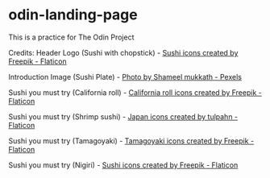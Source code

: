 # odin-landing-page
This is a practice for The Odin Project

Credits:
Header Logo (Sushi with chopstick) - <a href="https://www.flaticon.com/free-icons/sushi" title="sushi icons">Sushi icons created by Freepik - Flaticon</a>

Introduction Image (Sushi Plate) - <a href="https://www.pexels.com/photo/a-plate-of-nigiri-sushi-10296399/"> Photo by Shameel mukkath - Pexels</a>

Sushi you must try (California roll) - <a href="https://www.flaticon.com/free-icons/california-roll" title="california roll icons">California roll icons created by Freepik - Flaticon</a>

Sushi you must try (Shrimp sushi) - <a href="https://www.flaticon.com/free-icons/japan" title="japan icons">Japan icons created by tulpahn - Flaticon</a>

Sushi you must try (Tamagoyaki) - <a href="https://www.flaticon.com/free-icons/tamagoyaki" title="tamagoyaki icons">Tamagoyaki icons created by Freepik - Flaticon</a>

Sushi you must try (Nigiri) - <a href="https://www.flaticon.com/free-icons/sushi" title="sushi icons">Sushi icons created by Freepik - Flaticon</a>


